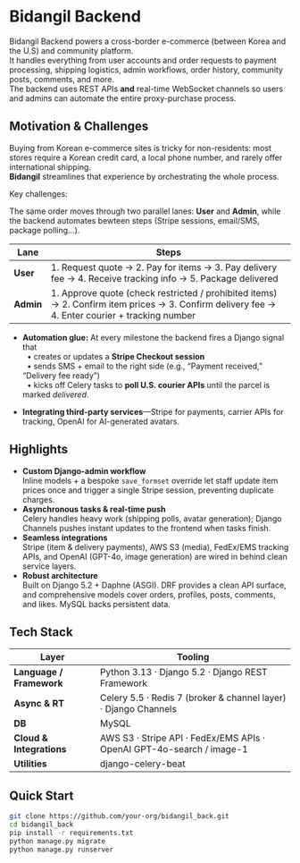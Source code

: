 # Bidangil Backend

Bidangil Backend powers a cross-border e-commerce (between Korea and the U.S) and community platform.  
It handles everything from user accounts and order requests to payment processing, shipping logistics, admin workflows, order history, community posts, comments, and more.  
The backend uses REST APIs **and** real-time WebSocket channels so users and admins can automate the entire proxy-purchase process.

## Motivation & Challenges

Buying from Korean e-commerce sites is tricky for non-residents: most stores require a Korean credit card, a local phone number, and rarely offer international shipping.  
**Bidangil** streamlines that experience by orchestrating the whole process. 

Key challenges:

The same order moves through two parallel lanes: **User** and **Admin**, while the backend automates bewteen steps (Stripe sessions, email/SMS, package polling...).

| Lane   | Steps |
|--------|-------|
| **User** | 1. Request quote → 2. Pay for items → 3. Pay delivery fee → 4. Receive tracking info → 5. Package delivered |
| **Admin** | 1. Approve quote (check restricted / prohibited items) → 2. Confirm item prices → 3. Confirm delivery fee → 4. Enter courier + tracking number |

* **Automation glue:** At every milestone the backend fires a Django signal that<br> &nbsp;&nbsp;• creates or updates a **Stripe Checkout session**<br> &nbsp;&nbsp;• sends SMS + email to the right side (e.g., “Payment received,” “Delivery fee ready”)<br> &nbsp;&nbsp;• kicks off Celery tasks to **poll U.S. courier APIs** until the parcel is marked *delivered*.
  
* **Integrating third-party services**—Stripe for payments, carrier APIs for tracking, OpenAI for AI-generated avatars.


## Highlights

* **Custom Django-admin workflow**  
  Inline models + a bespoke `save_formset` override let staff update item prices once and trigger a single Stripe session, preventing duplicate charges.
* **Asynchronous tasks & real-time push**  
  Celery handles heavy work (shipping polls, avatar generation); Django Channels pushes instant updates to the frontend when tasks finish.
* **Seamless integrations**  
  Stripe (item & delivery payments), AWS S3 (media), FedEx/EMS tracking APIs, and OpenAI (GPT-4o, image generation) are wired in behind clean service layers.
* **Robust architecture**  
  Built on Django 5.2 + Daphne (ASGI). DRF provides a clean API surface, and comprehensive models cover orders, profiles, posts, comments, and likes. MySQL backs persistent data.

## Tech Stack

| Layer | Tooling |
|-------|---------|
| **Language / Framework** | Python 3.13 · Django 5.2 · Django REST Framework |
| **Async & RT** | Celery 5.5 · Redis 7 (broker & channel layer) · Django Channels |
| **DB** | MySQL |
| **Cloud & Integrations** | AWS S3 · Stripe API · FedEx/EMS APIs · OpenAI GPT-4o-search / image-1 |
| **Utilities** | django-celery-beat |

## Quick Start

```bash
git clone https://github.com/your-org/bidangil_back.git
cd bidangil_back
pip install -r requirements.txt
python manage.py migrate
python manage.py runserver
